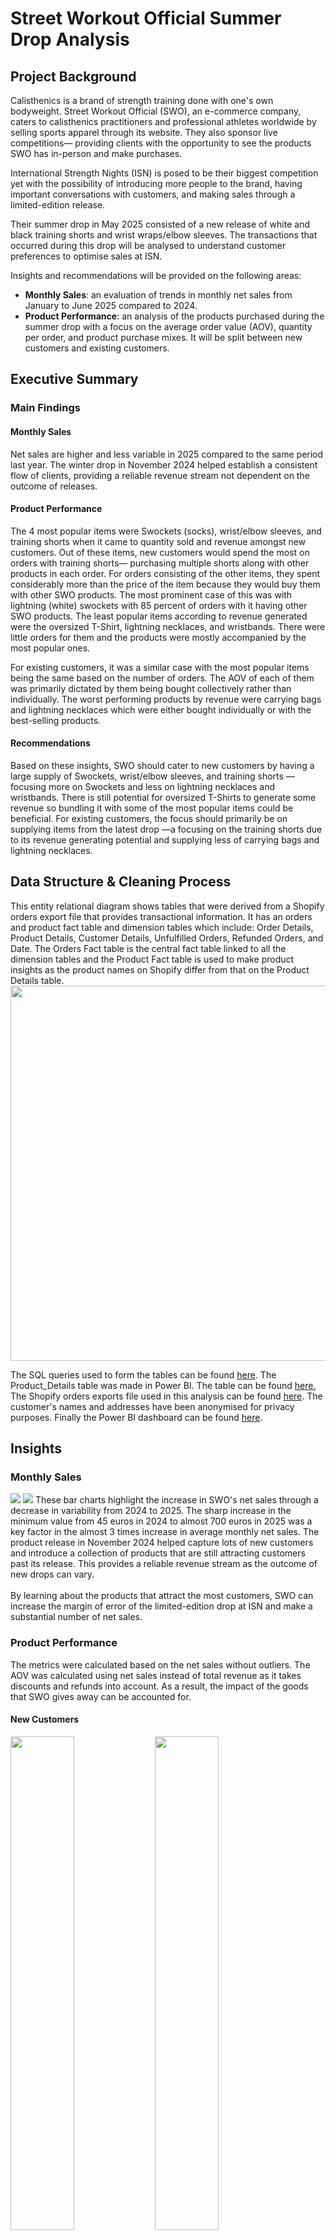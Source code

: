 # Street Workout Official Summer Drop Analysis

## Project Background
Calisthenics is a brand of strength training done with one's own bodyweight. Street Workout Official (SWO), an e-commerce company, caters to calisthenics practitioners and professional athletes worldwide by selling sports apparel through its website. They also sponsor live competitions— providing clients with the opportunity to see the products SWO has in-person and make purchases.

International Strength Nights (ISN) is posed to be their biggest competition yet with the possibility of introducing more people to the brand, having important conversations with customers, and making sales through a limited-edition release. 

Their summer drop in May 2025 consisted of a new release of white and black training shorts and wrist wraps/elbow sleeves. The transactions that occurred during this drop will be analysed to understand customer preferences to optimise sales at ISN.

Insights and recommendations will be provided on the following areas:
- **Monthly Sales**: an evaluation of trends in monthly net sales from January to June 2025 compared to 2024.
- **Product Performance**: an analysis of the products purchased during the summer drop with a focus on the average order value (AOV), quantity per order, and product purchase mixes. It will be split between new customers and existing customers.

## Executive Summary

### Main Findings
#### Monthly Sales
Net sales are higher and less variable in 2025 compared to the same period last year. The winter drop in November 2024 helped establish a consistent flow of clients, providing a reliable revenue stream not dependent on the outcome of releases.

#### Product Performance
The 4 most popular items were Swockets (socks), wrist/elbow sleeves, and training shorts when it came to quantity sold and revenue amongst new customers. Out of these items, new customers would spend the most on orders with training shorts— purchasing multiple shorts along with other products in each order. For orders consisting of the other items, they spent considerably more than the price of the item because they would buy them with other SWO products. The most prominent case of this was with lightning (white) swockets with 85 percent of orders with it having other SWO products. The least popular items according to revenue generated were the oversized T-Shirt, lightning necklaces, and wristbands. There were little orders for them and the products were mostly accompanied by the most popular ones.

For existing customers, it was a similar case with the most popular items being the same based on the number of orders. The AOV of each of them was primarily dictated by them being bought collectively rather than individually. The worst performing products by revenue were carrying bags and lightning necklaces which were either bought individually or with the best-selling products.

#### Recommendations
Based on these insights, SWO should cater to new customers by having a large supply of Swockets, wrist/elbow sleeves, and training shorts — focusing more on Swockets and less on lightning necklaces and wristbands. There is still potential for oversized T-Shirts to generate some revenue so bundling it with some of the most popular items could be beneficial. For existing customers, the focus should primarily be on supplying items from the latest drop —a focusing on the training shorts due to its revenue generating potential and supplying less of carrying bags and lightning necklaces.

## Data Structure & Cleaning Process
This entity relational diagram shows tables that were derived from a Shopify orders export file that provides transactional information. It has an orders and product fact table and dimension tables which include: Order Details, Product Details, Customer Details, Unfulfilled Orders, Refunded Orders, and Date. The Orders Fact table is the central fact table linked to all the dimension tables and the Product Fact table is used to make product insights as the product names on Shopify differ from that on the Product Details table.
<br><img src = "SWO ERD.png" width = 600 height = 600>

The SQL queries used to form the tables can be found <a href = "Data-Cleaning-Procedure/SQL_Queries">here</a>. The Product_Details table was made in Power BI. The table can be found <a href = "Data-Cleaning-Procedure/Product_Details.csv">here.</a> The Shopify orders exports file used in this analysis can be found <a href = "Data-Cleaning-Procedure/orders_export_1.csv">here</a>. The customer's names and addresses have been anonymised for privacy purposes. Finally the Power BI dashboard can be found <a href = "Data-Cleaning-Procedure/ISN preparation analysis_portfolio.pbix">here</a>.

## Insights
### Monthly Sales
<img src = "Charts/Monthly_Net_Sales2024.png">
<img src = "Charts/Monthly_Net_Sales2025.png">
These bar charts highlight the increase in SWO's net sales through a decrease in variability from 2024 to 2025. The sharp increase in the minimum value from 45 euros in 2024 to almost 700 euros in 2025 was a key factor in the almost 3 times increase in average monthly net sales. The product release in November 2024 helped capture lots of new customers and introduce a collection of products that are still attracting customers past its release. This provides a reliable revenue stream as the outcome of new drops can vary.
<br>
<br>
By learning about the products that attract the most customers, SWO can increase the margin of error of the limited-edition drop at ISN and make a substantial number of net sales.



### Product Performance
The metrics were calculated based on the net sales without outliers. The AOV was calculated using net sales instead of total revenue as it takes discounts and refunds into account. As a result, the impact of the goods that SWO gives away can be accounted for.

#### New Customers
<p>
 <img src = "Charts/Quantity_Sold_New_Customers_Best_Products.png" style="width:45%; height:auto;">
 <img src = "Charts/Quantity_Sold_New_Customers_Worst_Products.png" style="width:45%; height:auto;">
</p>
<p>
 <img src = "Charts/Total_Revenue_New_Customers_Best_Products.png" style="width:45%; height:auto;">
 <img src = "Charts/Total_Revenue_New_Customers_Worst_Products.png" style="width:45%; height:auto;">
</p>
The most popular items by when observing both the quantity sold and revenue were the socks, wrist/elbow sleeves and training shorts. Those 4 items made for around 90 percent of all items sold and revenue. Darkness and lightning SWOCKETS were released at SWO's inception and they are still what attracts new customers, but the new training shorts is also playing a role in bringing them in. 

The worst performing products by revenue were the wristbands, necklaces and oversized T-Shirts. However, based on quantity, they were the rashguards, necklace, and oversized T-shirt. The inlcusion of rashguards is interesting as it was the best-selling item based on revenue during the winter drop. This highlights the impact of seasonal fluctuations in the demand. Considering the revenue generating potential, only wristbands, necklaces and oversized T-Shirts will be covered.


Here are some notes on the different products. It is assumed that products that are primarily bought with other products are not demanded specifically compared to products that are more frequently bought by themselves.
<br>

- **Training Shorts**: orders with this product had the highest AOV of over 80 euros. The price of the item is the highest at 45 euros, positively skewing the AOV, but despite that, people are purchasing more than just that item with around 70 percent of orders consisting of other items. A few customers bought multiple shorts. Out of the 16 orders, 6 of those consisted of both black and white shorts.
- **SWOCKETS**: Orders with lightning and darkness SWOCKETS had an AOV of almost 65 euros and 55 euros respectively. Lightning SWOCKETS were easily the best complementary item as almost 90 percent of orders with that product contained other items. However, customers had the tendency to make more purchases of darkness SWOCKETS on their own as the proportion is the lowest at 60 percent. People had a higher tendency to buy multiple darkness SWOCKETS than lightning SWOCKETS with there being 5 orders with multiple darkness SWOCKETS and only 1 with lightning SWOCKETS.
- **Wrist/Elbow sleeves**: orders with this product had an AOV of over 60 euros. The AOV being that high was due to people buying other items as 60 percent of orders with this item came with other products and the quantity per item was a little higher than 1.
-	**Oversized T-Shirt**: there was only one order for it with the customer ordering multiple T-Shirts. The order was accompanied by SWOCKETS, new shorts, and wrist wraps— the 3 most popular items during the summer drop.
-	**Wristbands**: there were two orders for this item. One of the orders consisted of one wristband with lightning and darkness SWOCKETS, wrist wraps, and shorts. The other order contained 3 wrist bands and darkness SWOCKETS.
-	**Necklaces**: there was only one order made for the product alone, which generated under 25 euros, a low amount of net sales compared with the best selling items.


In general, 45 out of 46 orders made by new customers contained one of the four most popular items discussed. Most of the orders with the least most popular items were primarily accompanied by the best-selling items. With the lack of demand for thse products there is not much need for them. 

 

#### Existing Customers
There were only 13 orders purchased by this customer segment so the total orders metric was used to assess the popularity of certain items instead of the quantity.
<br>
<img src = "Charts/Num_Orders_Repeat_Customers.png">
<img src = "Charts/Total_Revenue_Repeat_Customers.png">
<br>
The 4 most popular items based on the number of orders were the same as that of new customers. Training shorts dominated when it came to both the number of orders and revenue and it is notable that the top 2 products based on number of orders were for newer products. Out of the 8 customers who bought wrist/elbow sleeves or training shorts, 6 of those customers had previously bought SWOCKETS. When it comes to number of orders, all the orders that were less than lightning SWOCKETS had only one order for the respective products. Observing the revenue, after training shorts, the items were in a similar range except lightning necklace and SWO carrying bag which were notably less.


For all the products, the AOV was dictated by the fact that it being bought with different products. Here are some other details:

- **Training Shorts**: 4 out of 7 orders came with other items.
- **Wrist/Elbow sleeves**: 3 out of 4 orders came with other items and all the orders with other items consisted of the other 3 items (training shorts, darkness and lightning SWOCKETS.
- **SWOCKETS**: Resembling the pattern with new customers, lightning SWOCKETS was evidently a good complementary item with all orders for it coming with other items. With the quantity per order for darkness SWOCKETS being 1, the AOV is still higher than the price of 20 euros because the net sales of the only order with another item was 67.50 euros.
- **Lightning Necklaces**: there was only one order for this product, which included SWOCKETS (lightning and darkness), oversized T-shirts, and training shorts (white and black).
- **Carrying Bags**: there was one order for that item specifically, which consisted of only that bag. This customer had made multiple orders previously consisting of SWOCKETS.


Generally, 11 out of 13 orders contained at least one of those 4 items. The worst performing products by revenue was carrying bag and lightning necklace which either came alone or with the best-selling products.




#### Potential Revenue Lift Estimation
Here is a scenario to estimate of the potential revenue lift that could occur at ISN if there was a higher stock of the items that were analysed. There are 100 SWO customers at ISN, but after 60 orders, the product sells out. It estimates the potential revenue uplift if there was still enough supply to satisfy the potential demand for the 40 customers. Out of those 40 customers, 30 are new customers and 10 of them are existing customers. The 'Proportion of Orders with Item' is the number of orders for that item divided by the total orders made by each customer group. The 'Potential Orders Missed' metric is based on the number of customers in each segment if they had made purchases based on the proportion of orders, and is purposely round down to be more conservative with the future estimates. The 'Potential Revenue Lift' is based on the AOV of orders with that product.

These are the metrics for new customers based on the scenario. They are based on the 46 online orders placed by them during the summer drop.
| Metric                               | Training shorts  | Wrist/elbow sleeves | Darkness SWOCKETS | Lightning SWOCKETS | Oversized T-Shirts | Wristbands | Necklaces |
|--------------------------------------|------------------|---------------------|-------------------|-------------------|-------------------|-------------|-----------|
| Proportion of Orders with Item       | 34.78%           | 41.30%              | **43.48%**        | 32.61%            | 2.17%             | 4.35%      | 2.17%     |
| Potential Orders Missed              | 10               | 12                  | **13**            | 9                 | 0                 | 1          | 0         |
| Average Quantity Per Order           | 1.31             | 1.16                | 2.6               | **2.67**          | 2                 | 2          | 1         |
| Average Order Value                  | €93.76           | €76.98              | €69.24            | €81.24            | **€187.16**       | €75.38     | €22.39    |
| Only individual purchases?           | No               | No                  | No                | No                | No                | No         | Yes       |
| Average Order Value excluding product| €35.15 (-62.51%) | €51.00 (-33.74%)    | **€11.16 (-83.88%)**  | €21.59 (-73.42%)  | €108.88 (-41.83%) | €66.54 (-11.73%)   | N/A       |
| Potential Revenue Lift               | **€937.60**     | €923.76             | €900.12            | €731.16           | €0.00             | €75.38     | €0.00     |
| Potential Revenue Generated with Product | €586.09     | €311.81             | **€754.54**        | €536.83           | €0.00             | €8.84      | €0.00     |

Due to the high number of orders online for darkness SWOCKETS, it had the highest number of potential orders missed with 13 of the 30 new customers. Despite the average order value of oversized T-Shirts being the highest, the low proportion of orders with the item meant the potential revenue lift was 0. The AOV of orders with darkness SWOCKETS had the greatest decline when the product was excluded and the greatest decline of nearly 85 percent. It also had the highest revenue generated with the product at over 750 euros. This highlights the consumer behaviour as many customers are buying darkness SWOCKETS individually. Wristbands had the lowest decline of only 12 percent and only 9 euros of potential revenue generated from those customers. This highlights the lack of importance when it comes to revenue generation on an order-to-order basis. When it came to potential revenue lift, the training shorts had the highest value at nearly 940 euros. This is not surprising considering its AOV and number of orders. The lightning SWOCKETS are ranked at a lower level than the likes of darkness SWOCKETS, wrist/elbow sleeves and training shorts with a revenue lift of almost 540 euros. This highlights the lack of popularity when compared to those products despite the AOV with the item being the 3rd highest. 

These are the metrics for existing customers based on the scenario. They are based on the 13 orders placed by them during the summer drop.
| Metric                               | Training shorts      | Wrist/elbow sleeves | Darkness SWOCKETS | Lightning SWOCKETS | Necklaces | Carrying Bags |
|--------------------------------------|----------------------|---------------------|-------------------|---------------------|-------------------|--------|
| Proportion of Orders with Item       | **53.85%**           | 30.77%              | 23.08%            | 15.38%              | 7.69%             | 7.69%  |
| Potential Orders Missed              | **5**                | 3                   | 2                 | 1                   | 0                 | 0      |
| Average Quantity Per Order           | 1.14                 | 1                   | 1                 | **1.5**             | 1                 | 1      |
| Average Order Value                  | €72.68               | €60.42              | €39.76            | €162.62             | **€248.73**       | €16.79 |
| Only individual purchases?           | No                   | No                  | No                | No                  | No                | Yes    |
| Average Order Value excluding product| **€21.68 (-70.17%)** | €38.02 (-37.07%)    | €17.42 (-56.19%)  | €129.11 (-25.95%)   | €229.13 (7.88%)   | N/A    |
| Potential Revenue Lift               | **€363.40**          | €181.26             | €79.52            | €162.62             | €0.00             | €0.00  |
| Potential Revenue Generated with Product | **€255.02**      | €67.20              | €44.68            | €33.51              | €0.00             | €0.00  |

Due to the large demand by customers for the new training shorts based on the number of online orders, it has the greatest potential for orders with 5 orders out of 10. It also has the largest AOV percent decrease, potential revenue lift, and potential revenue generated. Its relatively high price and number of orders have a massive part to play in it having a high potential revenue lift and revenue generated. With only 7.69 percent of orders online being for necklaces and carrying bags, they had a potential orders missed measure of 0. Out of the orders, the order with a necklace had the lowest decrease in AOV with a decrease of only 8 percent. This is due to its low order quantity at just 1. Out of the most popular items, lightning SWOCKETS had the lowest percent decrease in AOV at 26 percent and darkness SWOCKETS had the 2nd highest at 56 percent. This underscores the complementary nature of the lightning SWOCKETS and that customers still demand SWOCKETS darkness specifically. For darkness SWOCKETS, this might not be for the best as with many existing customers already having SWOCKETS, the lack of demand for the product led to it having the lowest potential revenue lift out of those 4 items.

## Recommendations
In order to generate the most demand and increase sales, SWO would need to have shorts, SWOCKETS, and wrist wraps/elbow sleeves available with a great focus on both darkness SWOCKETS and lightning SWOCKETS to attract new customers and less on necklaces, wristbands and carrying bags. Many customers look out for darkness SWOCKETS specifically as indicated and some of them buy lightning SWOCKETS with other goods. Although oversized T-Shirts were not popular with new customers, they should still be included in a bundle with darkness SWOCKETS due to its revenue generating potential. With the high likelihood that most people at ISN will be existing customers, there would need to be a larger share of shorts available due to its immense revenue generating potential.
